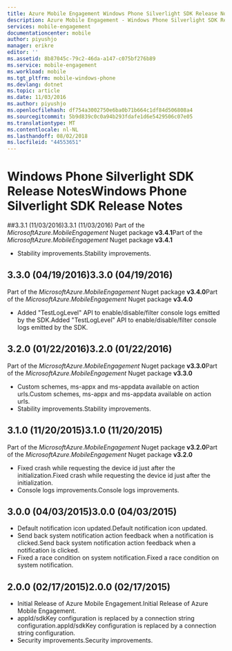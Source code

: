 ```yaml
---
title: Azure Mobile Engagement Windows Phone Silverlight SDK Release Notes | Microsoft Docs
description: Azure Mobile Engagement - Windows Phone Silverlight SDK Release Notes
services: mobile-engagement
documentationcenter: mobile
author: piyushjo
manager: erikre
editor: ''
ms.assetid: 8b87045c-79c2-46da-a147-c075bf276b89
ms.service: mobile-engagement
ms.workload: mobile
ms.tgt_pltfrm: mobile-windows-phone
ms.devlang: dotnet
ms.topic: article
ms.date: 11/03/2016
ms.author: piyushjo
ms.openlocfilehash: df754a3002750e6ba0b71b664c1df84d506808a4
ms.sourcegitcommit: 5b9d839c0c0a94b293fdafe1d6e5429506c07e05
ms.translationtype: MT
ms.contentlocale: nl-NL
ms.lasthandoff: 08/02/2018
ms.locfileid: "44553651"
---
```

# <a name="windows-phone-silverlight-sdk-release-notes"></a><span data-ttu-id="2a776-103">Windows Phone Silverlight SDK Release Notes</span><span class="sxs-lookup"><span data-stu-id="2a776-103">Windows Phone Silverlight SDK Release Notes</span></span>
##<a name="331-11032016"></a><span data-ttu-id="2a776-104">3.3.1 (11/03/2016)</span><span class="sxs-lookup"><span data-stu-id="2a776-104">3.3.1 (11/03/2016)</span></span>
<span data-ttu-id="2a776-105">Part of the *MicrosoftAzure.MobileEngagement* Nuget package **v3.4.1**</span><span class="sxs-lookup"><span data-stu-id="2a776-105">Part of the *MicrosoftAzure.MobileEngagement* Nuget package **v3.4.1**</span></span>

* <span data-ttu-id="2a776-106">Stability improvements.</span><span class="sxs-lookup"><span data-stu-id="2a776-106">Stability improvements.</span></span>

## <a name="330-04192016"></a><span data-ttu-id="2a776-107">3.3.0 (04/19/2016)</span><span class="sxs-lookup"><span data-stu-id="2a776-107">3.3.0 (04/19/2016)</span></span>
<span data-ttu-id="2a776-108">Part of the *MicrosoftAzure.MobileEngagement* Nuget package **v3.4.0**</span><span class="sxs-lookup"><span data-stu-id="2a776-108">Part of the *MicrosoftAzure.MobileEngagement* Nuget package **v3.4.0**</span></span>

* <span data-ttu-id="2a776-109">Added "TestLogLevel" API to enable/disable/filter console logs emitted by the SDK.</span><span class="sxs-lookup"><span data-stu-id="2a776-109">Added "TestLogLevel" API to enable/disable/filter console logs emitted by the SDK.</span></span>

## <a name="320-01222016"></a><span data-ttu-id="2a776-110">3.2.0 (01/22/2016)</span><span class="sxs-lookup"><span data-stu-id="2a776-110">3.2.0 (01/22/2016)</span></span>
<span data-ttu-id="2a776-111">Part of the *MicrosoftAzure.MobileEngagement* Nuget package **v3.3.0**</span><span class="sxs-lookup"><span data-stu-id="2a776-111">Part of the *MicrosoftAzure.MobileEngagement* Nuget package **v3.3.0**</span></span>

* <span data-ttu-id="2a776-112">Custom schemes, ms-appx and ms-appdata available on action urls.</span><span class="sxs-lookup"><span data-stu-id="2a776-112">Custom schemes, ms-appx and ms-appdata available on action urls.</span></span>
* <span data-ttu-id="2a776-113">Stability improvements.</span><span class="sxs-lookup"><span data-stu-id="2a776-113">Stability improvements.</span></span>

## <a name="310-11202015"></a><span data-ttu-id="2a776-114">3.1.0 (11/20/2015)</span><span class="sxs-lookup"><span data-stu-id="2a776-114">3.1.0 (11/20/2015)</span></span>
<span data-ttu-id="2a776-115">Part of the *MicrosoftAzure.MobileEngagement* Nuget package **v3.2.0**</span><span class="sxs-lookup"><span data-stu-id="2a776-115">Part of the *MicrosoftAzure.MobileEngagement* Nuget package **v3.2.0**</span></span>

* <span data-ttu-id="2a776-116">Fixed crash while requesting the device id just after the initialization.</span><span class="sxs-lookup"><span data-stu-id="2a776-116">Fixed crash while requesting the device id just after the initialization.</span></span>
* <span data-ttu-id="2a776-117">Console logs improvements.</span><span class="sxs-lookup"><span data-stu-id="2a776-117">Console logs improvements.</span></span>

## <a name="300-04032015"></a><span data-ttu-id="2a776-118">3.0.0 (04/03/2015)</span><span class="sxs-lookup"><span data-stu-id="2a776-118">3.0.0 (04/03/2015)</span></span>
* <span data-ttu-id="2a776-119">Default notification icon updated.</span><span class="sxs-lookup"><span data-stu-id="2a776-119">Default notification icon updated.</span></span>
* <span data-ttu-id="2a776-120">Send back system notification action feedback when a notification is clicked.</span><span class="sxs-lookup"><span data-stu-id="2a776-120">Send back system notification action feedback when a notification is clicked.</span></span>
* <span data-ttu-id="2a776-121">Fixed a race condition on system notification.</span><span class="sxs-lookup"><span data-stu-id="2a776-121">Fixed a race condition on system notification.</span></span>

## <a name="200-02172015"></a><span data-ttu-id="2a776-122">2.0.0 (02/17/2015)</span><span class="sxs-lookup"><span data-stu-id="2a776-122">2.0.0 (02/17/2015)</span></span>
* <span data-ttu-id="2a776-123">Initial Release of Azure Mobile Engagement.</span><span class="sxs-lookup"><span data-stu-id="2a776-123">Initial Release of Azure Mobile Engagement.</span></span>
* <span data-ttu-id="2a776-124">appId/sdkKey configuration is replaced by a connection string configuration.</span><span class="sxs-lookup"><span data-stu-id="2a776-124">appId/sdkKey configuration is replaced by a connection string configuration.</span></span>
* <span data-ttu-id="2a776-125">Security improvements.</span><span class="sxs-lookup"><span data-stu-id="2a776-125">Security improvements.</span></span>

